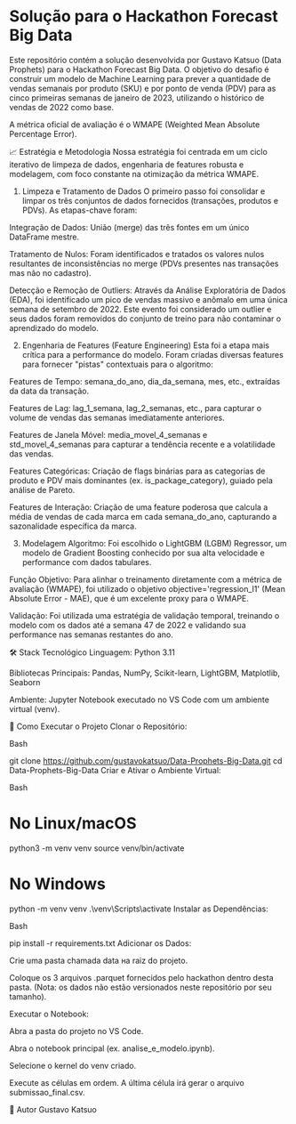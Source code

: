 # Solução para o Hackathon Forecast Big Data
Este repositório contém a solução desenvolvida por Gustavo Katsuo (Data Prophets) para o Hackathon Forecast Big Data. O objetivo do desafio é construir um modelo de Machine Learning para prever a quantidade de vendas semanais por produto (SKU) e por ponto de venda (PDV) para as cinco primeiras semanas de janeiro de 2023, utilizando o histórico de vendas de 2022 como base.

A métrica oficial de avaliação é o WMAPE (Weighted Mean Absolute Percentage Error).

📈 Estratégia e Metodologia
Nossa estratégia foi centrada em um ciclo iterativo de limpeza de dados, engenharia de features robusta e modelagem, com foco constante na otimização da métrica WMAPE.

1. Limpeza e Tratamento de Dados
O primeiro passo foi consolidar e limpar os três conjuntos de dados fornecidos (transações, produtos e PDVs). As etapas-chave foram:

Integração de Dados: União (merge) das três fontes em um único DataFrame mestre.

Tratamento de Nulos: Foram identificados e tratados os valores nulos resultantes de inconsistências no merge (PDVs presentes nas transações mas não no cadastro).

Detecção e Remoção de Outliers: Através da Análise Exploratória de Dados (EDA), foi identificado um pico de vendas massivo e anômalo em uma única semana de setembro de 2022. Este evento foi considerado um outlier e seus dados foram removidos do conjunto de treino para não contaminar o aprendizado do modelo.

2. Engenharia de Features (Feature Engineering)
Esta foi a etapa mais crítica para a performance do modelo. Foram criadas diversas features para fornecer "pistas" contextuais para o algoritmo:

Features de Tempo: semana_do_ano, dia_da_semana, mes, etc., extraídas da data da transação.

Features de Lag: lag_1_semana, lag_2_semanas, etc., para capturar o volume de vendas das semanas imediatamente anteriores.

Features de Janela Móvel: media_movel_4_semanas e std_movel_4_semanas para capturar a tendência recente e a volatilidade das vendas.

Features Categóricas: Criação de flags binárias para as categorias de produto e PDV mais dominantes (ex. is_package_category), guiado pela análise de Pareto.

Features de Interação: Criação de uma feature poderosa que calcula a média de vendas de cada marca em cada semana_do_ano, capturando a sazonalidade específica da marca.

3. Modelagem
Algoritmo: Foi escolhido o LightGBM (LGBM) Regressor, um modelo de Gradient Boosting conhecido por sua alta velocidade e performance com dados tabulares.

Função Objetivo: Para alinhar o treinamento diretamente com a métrica de avaliação (WMAPE), foi utilizado o objetivo objective='regression_l1' (Mean Absolute Error - MAE), que é um excelente proxy para o WMAPE.

Validação: Foi utilizada uma estratégia de validação temporal, treinando o modelo com os dados até a semana 47 de 2022 e validando sua performance nas semanas restantes do ano.

🛠️ Stack Tecnológico
Linguagem: Python 3.11

Bibliotecas Principais: Pandas, NumPy, Scikit-learn, LightGBM, Matplotlib, Seaborn

Ambiente: Jupyter Notebook executado no VS Code com um ambiente virtual (venv).

🚀 Como Executar o Projeto
Clonar o Repositório:

Bash

git clone https://github.com/gustavokatsuo/Data-Prophets-Big-Data.git
cd Data-Prophets-Big-Data
Criar e Ativar o Ambiente Virtual:

Bash

# No Linux/macOS
python3 -m venv venv
source venv/bin/activate

# No Windows
python -m venv venv
.\venv\Scripts\activate
Instalar as Dependências:

Bash

pip install -r requirements.txt
Adicionar os Dados:

Crie uma pasta chamada data на raiz do projeto.

Coloque os 3 arquivos .parquet fornecidos pelo hackathon dentro desta pasta. (Nota: os dados não estão versionados neste repositório por seu tamanho).

Executar o Notebook:

Abra a pasta do projeto no VS Code.

Abra o notebook principal (ex. analise_e_modelo.ipynb).

Selecione o kernel do venv criado.

Execute as células em ordem. A última célula irá gerar o arquivo submissao_final.csv.

👤 Autor
Gustavo Katsuo